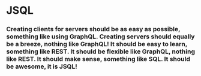 # JSQL
### Creating clients for servers should be as easy as possible, something like using GraphQL. Creating servers should equally be a breeze, nothing like GraphQL! It should be easy to learn, something like REST. It should be flexible like GraphQL, nothing like REST. It should make sense, something like SQL. It should be awesome, it is JSQL! 


